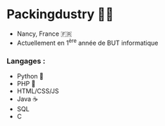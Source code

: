 # Packingdustry 🏴‍☠️
- Nancy, France 🇫🇷 
- Actuellement en 1<sup>ère</sup> année de BUT informatique

### Langages : 
- Python 🐍
- PHP 🐘
- HTML/CSS/JS
- Java ☕
- SQL
- C

<!--
**Packingdustry/Packingdustry** is a ✨ _special_ ✨ repository because its `README.md` (this file) appears on your GitHub profile.

Here are some ideas to get you started:

- 🔭 I’m currently working on ...
- 🌱 I’m currently learning ...
- 👯 I’m looking to collaborate on ...
- 🤔 I’m looking for help with ...
- 💬 Ask me about ...
- 📫 How to reach me: ...
- 😄 Pronouns: ...
- ⚡ Fun fact: ...
-->
